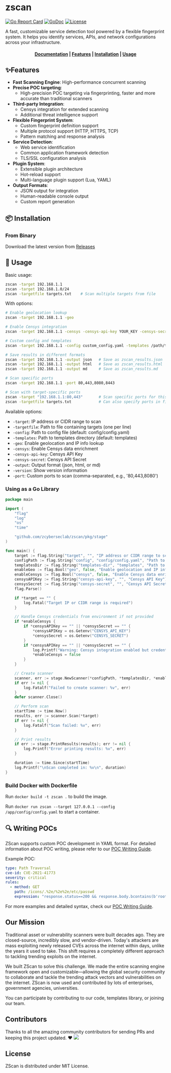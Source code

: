 # zscan

[![Go Report Card](https://goreportcard.com/badge/github.com/zcyberseclab/zscan)](https://goreportcard.com/report/github.com/zcyberseclab/zscan)
[![GoDoc](https://godoc.org/github.com/zcyberseclab/zscan?status.svg)](https://godoc.org/github.com/zcyberseclab/zscan)
[![License](https://img.shields.io/github/license/zcyberseclab/zscan)](https://github.com/zcyberseclab/zscan/blob/main/LICENSE)

A fast, customizable service detection tool powered by a flexible fingerprint system. It helps you identify services, APIs, and network configurations across your infrastructure.

<h4 align="center">
  <a href="https://github.com/zcyberseclab/zscan/wiki">Documentation</a> |
  <a href="#-features">Features</a> |
  <a href="#-installation">Installation</a> |
  <a href="#-usage">Usage</a>
</h4>

## ✨Features

- **Fast Scanning Engine**: High-performance concurrent scanning
- **Precise POC targeting**: 
  - High-precision POC targeting via fingerprinting, faster and more accurate than traditional scanners
- **Third-party Integration**:
  - Censys integration for extended scanning
  - Additional threat intelligence support
- **Flexible Fingerprint System**: 
  - Custom fingerprint definition support
  - Multiple protocol support (HTTP, HTTPS, TCP)
  - Pattern matching and response analysis
- **Service Detection**:
  - Web service identification
  - Common application framework detection
  - TLS/SSL configuration analysis
- **Plugin System**:
  - Extensible plugin architecture
  - Hot-reload support
  - Multi-language plugin support (Lua, YAML)
- **Output Formats**:
  - JSON output for integration
  - Human-readable console output
  - Custom report generation

## 📦 Installation

### From Binary

Download the latest version from [Releases](https://github.com/zcyberseclab/zscan/releases)

## 🚀 Usage

Basic usage:

```bash
zscan -target 192.168.1.1
zscan -target 192.168.1.0/24
zscan -targetfile targets.txt    # Scan multiple targets from file
```

With options:
```bash
# Enable geolocation lookup
zscan -target 192.168.1.1 -geo

# Enable Censys integration
zscan -target 192.168.1.1 -censys -censys-api-key YOUR_KEY -censys-secret YOUR_SECRET

# Custom config and templates
zscan -target 192.168.1.1 -config custom_config.yaml -templates /path/to/templates

# Save results in different formats
zscan -target 192.168.1.1 -output json   # Save as zscan_results.json
zscan -target 192.168.1.1 -output html   # Save as zscan_results.html
zscan -target 192.168.1.1 -output md     # Save as zscan_results.md

# Scan specific ports
zscan -target 192.168.1.1 -port 80,443,8080,8443

# Scan with target-specific ports
zscan -target "192.168.1.1:80,443"       # Scan specific ports for this target
zscan -targetfile targets.txt            # Can also specify ports in file: 192.168.1.1:80,443
```

Available options:
- `-target`: IP address or CIDR range to scan
- `-targetfile`: Path to file containing targets (one per line)
- `-config`: Path to config file (default: config/config.yaml)
- `-templates`: Path to templates directory (default: templates)
- `-geo`: Enable geolocation and IP info lookup
- `-censys`: Enable Censys data enrichment
- `-censys-api-key`: Censys API Key
- `-censys-secret`: Censys API Secret
- `-output`: Output format (json, html, or md)
- `-version`: Show version information
- `-port`: Custom ports to scan (comma-separated, e.g., '80,443,8080')

### Using as a Go Library

```go
package main

import (
	"flag"
	"log"
	"os"
	"time"

	"github.com/zcyberseclab/zscan/pkg/stage"
)

func main() {
	target := flag.String("target", "", "IP address or CIDR range to scan")
	configPath := flag.String("config", "config/config.yaml", "Path to config file")
	templatesDir := flag.String("templates-dir", "templates", "Path to templates directory")
	enableGeo := flag.Bool("geo", false, "Enable geolocation and IP info lookup")
	enableCensys := flag.Bool("censys", false, "Enable Censys data enrichment")
	censysAPIKey := flag.String("censys-api-key", "", "Censys API Key")
	censysSecret := flag.String("censys-secret", "", "Censys API Secret")
	flag.Parse()

	if *target == "" {
		log.Fatal("Target IP or CIDR range is required")
	}

	// Handle Censys credentials from environment if not provided
	if *enableCensys {
		if *censysAPIKey == "" || *censysSecret == "" {
			*censysAPIKey = os.Getenv("CENSYS_API_KEY")
			*censysSecret = os.Getenv("CENSYS_SECRET")
		}
		if *censysAPIKey == "" || *censysSecret == "" {
			log.Printf("Warning: Censys integration enabled but credentials not provided. Skipping Censys data enrichment.")
			*enableCensys = false
		}
	}

	// Create scanner
	scanner, err := stage.NewScanner(*configPath, *templatesDir, *enableGeo, *enableCensys, *censysAPIKey, *censysSecret)
	if err != nil {
		log.Fatalf("Failed to create scanner: %v", err)
	}
	defer scanner.Close()

	// Perform scan
	startTime := time.Now()
	results, err := scanner.Scan(*target)
	if err != nil {
		log.Fatalf("Scan failed: %v", err)
	}

	// Print results
	if err := stage.PrintResults(results); err != nil {
		log.Printf("Error printing results: %v", err)
	}

	duration := time.Since(startTime)
	log.Printf("\nScan completed in: %v\n", duration)
}
```
### Build Docker with Dockerfile
Run `docker build -t zscan .` to build the image.

Run `docker run zscan --target 127.0.0.1 --config /app/config/config.yaml` to start a container.
 
## 🔍 Writing POCs

ZScan supports custom POC development in YAML format. For detailed information about POC writing, please refer to our [POC Writing Guide](https://github.com/zcyberseclab/zscan/wiki/ZScan-POC-Writing-Guide).

Example POC:
```yaml
type: Path Traversal
cve-id: CVE-2021-41773
severity: critical
rules:
  - method: GET
    path: /icons/.%2e/%2e%2e/etc/passwd
    expression: "response.status==200 && response.body.bcontains(b'root:')"
```

For more examples and detailed syntax, check our [POC Writing Guide](https://github.com/zcyberseclab/zscan/wiki/ZScan-POC-Writing-Guide).


## Our Mission
Traditional asset or vulnerability scanners were built decades ago. They are closed-source, incredibly slow, and vendor-driven. Today's attackers are mass exploiting newly released CVEs across the internet within days, unlike the years it used to take. This shift requires a completely different approach to tackling trending exploits on the internet.

We built ZScan to solve this challenge. We made the entire scanning engine framework open and customizable—allowing the global security community to collaborate and tackle the trending attack vectors and vulnerabilities on the internet. ZScan is now used and contributed by lots of enterprises, government agencies, universities.

You can participate by contributing to our code, templates library, or joining our team.


## Contributors
Thanks to all the amazing community contributors for sending PRs and keeping this project updated. ❤️
<a href="https://github.com/zcyberseclab/zscan/graphs/contributors">
  <img src="https://contrib.rocks/image?repo=zcyberseclab/zscan" />
</a>

## License
ZScan is distributed under MIT License.